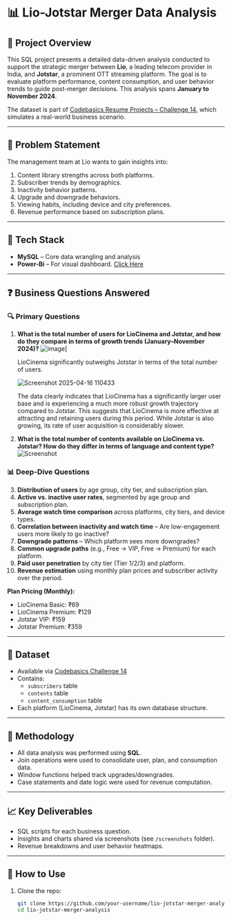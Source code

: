 # 📊 Lio-Jotstar Merger Data Analysis

## 🧠 Project Overview

This SQL project presents a detailed data-driven analysis conducted to support the strategic merger between **Lio**, a leading telecom provider in India, and **Jotstar**, a prominent OTT streaming platform. The goal is to evaluate platform performance, content consumption, and user behavior trends to guide post-merger decisions. This analysis spans **January to November 2024**. 

The dataset is part of [Codebasics Resume Projects – Challenge 14](https://codebasics.io/challenge/codebasics-resume-project-challenge), which simulates a real-world business scenario.

---

## 📌 Problem Statement

The management team at Lio wants to gain insights into:

1. Content library strengths across both platforms.
2. Subscriber trends by demographics.
3. Inactivity behavior patterns.
4. Upgrade and downgrade behaviors.
5. Viewing habits, including device and city preferences.
6. Revenue performance based on subscription plans.

---

## 🧰 Tech Stack

- **MySQL** – Core data wrangling and analysis
- **Power-Bi** – For visual dashboard. [Click Here](https://github.com/irfanzim/Power-BI-LioCinema-Jotstar-Merger-Analysis-)

---

## ❓ Business Questions Answered

### 🔍 Primary Questions

1. **What is the total number of users for LioCinema and Jotstar, and how do they compare in terms of growth trends (January–November 2024)?**
   ![image](https://github.com/user-attachments/assets/1dcac6c7-d9b6-465f-98fd-12ac3471ec2f)]
   
   LioCinema significantly outweighs Jotstar in terms of the total number of users. 
   
   ![Screenshot 2025-04-16 110433](https://github.com/user-attachments/assets/1796a5c5-f042-41a4-a92e-af7de615d17f)

   The data clearly indicates that LioCinema has a significantly larger user base and is experiencing a much more robust growth trajectory compared to Jotstar. This suggests that LioCinema is more effective at attracting and retaining users during this period. While Jotstar is also growing, its rate of user acquisition is considerably slower.


3. **What is the total number of contents available on LioCinema vs. Jotstar? How do they differ in terms of language and content type?**  
   ![Screenshot](screenshots/content_library.png)

### 📊 Deep-Dive Questions

3. **Distribution of users** by age group, city tier, and subscription plan.  
4. **Active vs. inactive user rates**, segmented by age group and subscription plan.  
5. **Average watch time comparison** across platforms, city tiers, and device types.  
6. **Correlation between inactivity and watch time** – Are low-engagement users more likely to go inactive?  
7. **Downgrade patterns** – Which platform sees more downgrades?  
8. **Common upgrade paths** (e.g., Free → VIP, Free → Premium) for each platform.  
9. **Paid user penetration** by city tier (Tier 1/2/3) and platform.  
10. **Revenue estimation** using monthly plan prices and subscriber activity over the period.

   **Plan Pricing (Monthly):**
   - LioCinema Basic: ₹69  
   - LioCinema Premium: ₹129  
   - Jotstar VIP: ₹159  
   - Jotstar Premium: ₹359

---

## 📂 Dataset

- Available via [Codebasics Challenge 14](https://codebasics.io/challenge/codebasics-resume-project-challenge)
- Contains:
  - `subscribers` table
  - `contents` table
  - `content_consumption` table
- Each platform (LioCinema, Jotstar) has its own database structure.

---

## 🧮 Methodology

- All data analysis was performed using **SQL**.
- Join operations were used to consolidate user, plan, and consumption data.
- Window functions helped track upgrades/downgrades.
- Case statements and date logic were used for revenue computation.

---

## 📈 Key Deliverables

- SQL scripts for each business question.
- Insights and charts shared via screenshots (see `/screenshots` folder).
- Revenue breakdowns and user behavior heatmaps.

---

## 🔧 How to Use

1. Clone the repo:
   ```bash
   git clone https://github.com/your-username/lio-jotstar-merger-analysis.git
   cd lio-jotstar-merger-analysis
